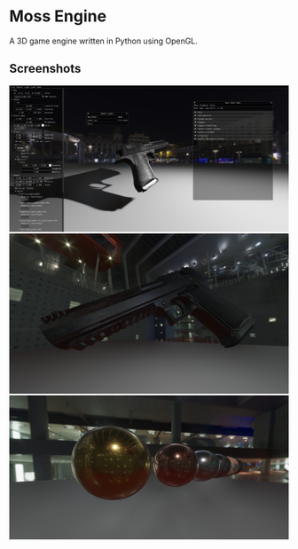 # Moss Engine
A 3D game engine written in Python using OpenGL.

## Screenshots
![screenshot0](screenshots/screenshot0.png)  
![screenshot1](screenshots/screenshot1.png)  
![screenshot2](screenshots/screenshot2.png)
